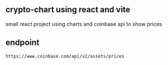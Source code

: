 ## crypto-chart using react and vite

small react project using charts and coinbase api to show prices

## endpoint

    https://www.coinbase.com/api/v2/assets/prices

